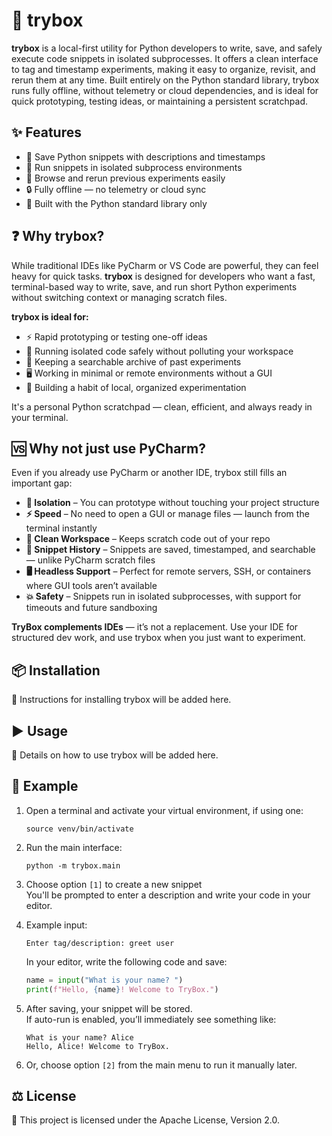 # 🧪 trybox

**trybox** is a local-first utility for Python developers to write, save, and safely execute code snippets in isolated subprocesses. It offers a clean interface to tag and timestamp experiments, making it easy to organize, revisit, and rerun them at any time. Built entirely on the Python standard library, trybox runs fully offline, without telemetry or cloud dependencies, and is ideal for quick prototyping, testing ideas, or maintaining a persistent scratchpad.

## ✨ Features

- 📝 Save Python snippets with descriptions and timestamps  
- 🧱 Run snippets in isolated subprocess environments  
- 📂 Browse and rerun previous experiments easily  
- 🔒 Fully offline — no telemetry or cloud sync  
- 🐍 Built with the Python standard library only  

## ❓ Why trybox?

While traditional IDEs like PyCharm or VS Code are powerful, they can feel heavy for quick tasks. **trybox** is designed for developers who want a fast, terminal-based way to write, save, and run short Python experiments without switching context or managing scratch files.

**trybox is ideal for:**

- ⚡ Rapid prototyping or testing one-off ideas  
- 🧪 Running isolated code safely without polluting your workspace  
- 🧠 Keeping a searchable archive of past experiments  
- 🖥 Working in minimal or remote environments without a GUI  
- 🧰 Building a habit of local, organized experimentation  

It's a personal Python scratchpad — clean, efficient, and always ready in your terminal.

## 🆚 Why not just use PyCharm?

Even if you already use PyCharm or another IDE, trybox still fills an important gap:

- **🚧 Isolation** – You can prototype without touching your project structure  
- **⚡ Speed** – No need to open a GUI or manage files — launch from the terminal instantly  
- **📁 Clean Workspace** – Keeps scratch code out of your repo  
- **🧠 Snippet History** – Snippets are saved, timestamped, and searchable — unlike PyCharm scratch files  
- **🖥 Headless Support** – Perfect for remote servers, SSH, or containers where GUI tools aren’t available  
- **💥 Safety** – Snippets run in isolated subprocesses, with support for timeouts and future sandboxing

**TryBox complements IDEs** — it’s not a replacement. Use your IDE for structured dev work, and use trybox when you just want to experiment.

## 📦 Installation

📄 Instructions for installing trybox will be added here.

## ▶️ Usage

📄 Details on how to use trybox will be added here.

## 🧪 Example

1. Open a terminal and activate your virtual environment, if using one:
    ```
    source venv/bin/activate
    ```

2. Run the main interface:
    ```
    python -m trybox.main
    ```

3. Choose option `[1]` to create a new snippet  
   You'll be prompted to enter a description and write your code in your editor.

4. Example input:
    ```
    Enter tag/description: greet user
    ```

    In your editor, write the following code and save:

    ```python
    name = input("What is your name? ")
    print(f"Hello, {name}! Welcome to TryBox.")
    ```

5. After saving, your snippet will be stored.  
   If auto-run is enabled, you’ll immediately see something like:

    ```
    What is your name? Alice
    Hello, Alice! Welcome to TryBox.
    ```

6. Or, choose option `[2]` from the main menu to run it manually later.

## ⚖️ License

📜 This project is licensed under the Apache License, Version 2.0.
